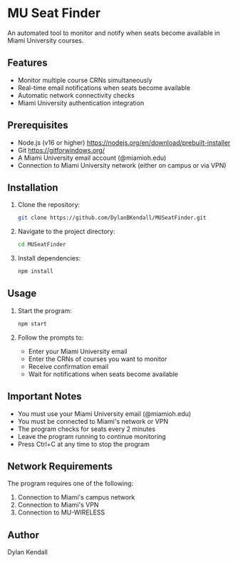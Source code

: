 # MU Seat Finder

An automated tool to monitor and notify when seats become available in Miami University courses.

## Features
- Monitor multiple course CRNs simultaneously
- Real-time email notifications when seats become available
- Automatic network connectivity checks
- Miami University authentication integration

## Prerequisites
- Node.js (v16 or higher) https://nodejs.org/en/download/prebuilt-installer
- Git https://gitforwindows.org/
- A Miami University email account (@miamioh.edu)
- Connection to Miami University network (either on campus or via VPN)

## Installation

1. Clone the repository:
   ```bash
   git clone https://github.com/DylanBKendall/MUSeatFinder.git
   ```

2. Navigate to the project directory:
   ```bash
   cd MUSeatFinder
   ```

3. Install dependencies:
   ```bash
   npm install
   ```

## Usage

1. Start the program:
   ```bash
   npm start
   ```

2. Follow the prompts to:
   - Enter your Miami University email
   - Enter the CRNs of courses you want to monitor
   - Receive confirmation email
   - Wait for notifications when seats become available

## Important Notes
- You must use your Miami University email (@miamioh.edu)
- You must be connected to Miami's network or VPN
- The program checks for seats every 2 minutes
- Leave the program running to continue monitoring
- Press Ctrl+C at any time to stop the program

## Network Requirements
The program requires one of the following:
1. Connection to Miami's campus network
2. Connection to Miami's VPN
3. Connection to MU-WIRELESS

## Author
Dylan Kendall